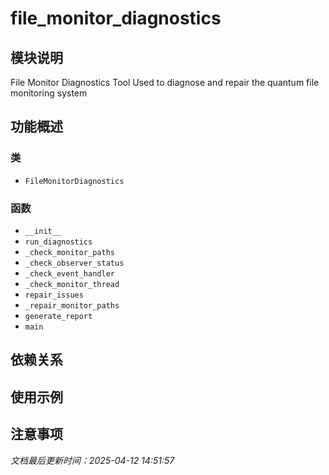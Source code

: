 # file_monitor_diagnostics

## 模块说明
File Monitor Diagnostics Tool
Used to diagnose and repair the quantum file monitoring system

## 功能概述

### 类

- `FileMonitorDiagnostics`

### 函数

- `__init__`
- `run_diagnostics`
- `_check_monitor_paths`
- `_check_observer_status`
- `_check_event_handler`
- `_check_monitor_thread`
- `repair_issues`
- `_repair_monitor_paths`
- `generate_report`
- `main`

## 依赖关系

## 使用示例

## 注意事项

*文档最后更新时间：2025-04-12 14:51:57*